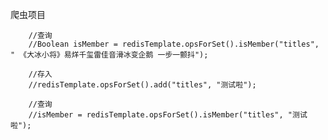 爬虫项目

        //查询
        //Boolean isMember = redisTemplate.opsForSet().isMember("titles", " 《大冰小将》易烊千玺雷佳音滑冰变企鹅 一步一颤抖");

        //存入
        //redisTemplate.opsForSet().add("titles", "测试啦");

        //查询
        //isMember = redisTemplate.opsForSet().isMember("titles", "测试啦");